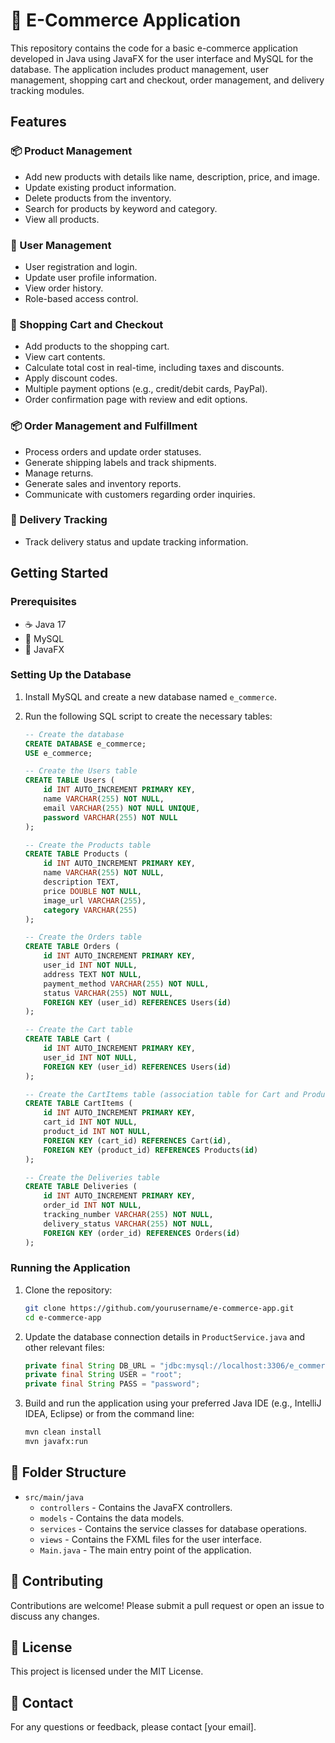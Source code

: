 # 🛒 E-Commerce Application

This repository contains the code for a basic e-commerce application developed in Java using JavaFX for the user interface and MySQL for the database. The application includes product management, user management, shopping cart and checkout, order management, and delivery tracking modules.

## Features

### 📦 Product Management
- Add new products with details like name, description, price, and image.
- Update existing product information.
- Delete products from the inventory.
- Search for products by keyword and category.
- View all products.

### 👤 User Management
- User registration and login.
- Update user profile information.
- View order history.
- Role-based access control.

### 🛒 Shopping Cart and Checkout
- Add products to the shopping cart.
- View cart contents.
- Calculate total cost in real-time, including taxes and discounts.
- Apply discount codes.
- Multiple payment options (e.g., credit/debit cards, PayPal).
- Order confirmation page with review and edit options.

### 📦 Order Management and Fulfillment
- Process orders and update order statuses.
- Generate shipping labels and track shipments.
- Manage returns.
- Generate sales and inventory reports.
- Communicate with customers regarding order inquiries.

### 🚚 Delivery Tracking
- Track delivery status and update tracking information.

## Getting Started

### Prerequisites
- ☕ Java 17
- 🐬 MySQL
- 🎨 JavaFX

### Setting Up the Database
1. Install MySQL and create a new database named `e_commerce`.
2. Run the following SQL script to create the necessary tables:

    ```sql
    -- Create the database
    CREATE DATABASE e_commerce;
    USE e_commerce;

    -- Create the Users table
    CREATE TABLE Users (
        id INT AUTO_INCREMENT PRIMARY KEY,
        name VARCHAR(255) NOT NULL,
        email VARCHAR(255) NOT NULL UNIQUE,
        password VARCHAR(255) NOT NULL
    );

    -- Create the Products table
    CREATE TABLE Products (
        id INT AUTO_INCREMENT PRIMARY KEY,
        name VARCHAR(255) NOT NULL,
        description TEXT,
        price DOUBLE NOT NULL,
        image_url VARCHAR(255),
        category VARCHAR(255)
    );

    -- Create the Orders table
    CREATE TABLE Orders (
        id INT AUTO_INCREMENT PRIMARY KEY,
        user_id INT NOT NULL,
        address TEXT NOT NULL,
        payment_method VARCHAR(255) NOT NULL,
        status VARCHAR(255) NOT NULL,
        FOREIGN KEY (user_id) REFERENCES Users(id)
    );

    -- Create the Cart table
    CREATE TABLE Cart (
        id INT AUTO_INCREMENT PRIMARY KEY,
        user_id INT NOT NULL,
        FOREIGN KEY (user_id) REFERENCES Users(id)
    );

    -- Create the CartItems table (association table for Cart and Products)
    CREATE TABLE CartItems (
        id INT AUTO_INCREMENT PRIMARY KEY,
        cart_id INT NOT NULL,
        product_id INT NOT NULL,
        FOREIGN KEY (cart_id) REFERENCES Cart(id),
        FOREIGN KEY (product_id) REFERENCES Products(id)
    );

    -- Create the Deliveries table
    CREATE TABLE Deliveries (
        id INT AUTO_INCREMENT PRIMARY KEY,
        order_id INT NOT NULL,
        tracking_number VARCHAR(255) NOT NULL,
        delivery_status VARCHAR(255) NOT NULL,
        FOREIGN KEY (order_id) REFERENCES Orders(id)
    );
    ```

### Running the Application

1. Clone the repository:
    ```sh
    git clone https://github.com/yourusername/e-commerce-app.git
    cd e-commerce-app
    ```

2. Update the database connection details in `ProductService.java` and other relevant files:
    ```java
    private final String DB_URL = "jdbc:mysql://localhost:3306/e_commerce";
    private final String USER = "root";
    private final String PASS = "password";
    ```

3. Build and run the application using your preferred Java IDE (e.g., IntelliJ IDEA, Eclipse) or from the command line:
    ```sh
    mvn clean install
    mvn javafx:run
    ```

## 📂 Folder Structure

- `src/main/java`
  - `controllers` - Contains the JavaFX controllers.
  - `models` - Contains the data models.
  - `services` - Contains the service classes for database operations.
  - `views` - Contains the FXML files for the user interface.
  - `Main.java` - The main entry point of the application.

## 🤝 Contributing

Contributions are welcome! Please submit a pull request or open an issue to discuss any changes.

## 📜 License

This project is licensed under the MIT License.

## 📧 Contact

For any questions or feedback, please contact [your email].


